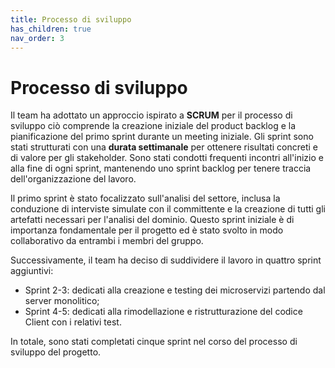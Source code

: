 ```yaml
---
title: Processo di sviluppo
has_children: true
nav_order: 3
---
```


# Processo di sviluppo

Il team ha adottato un approccio ispirato a **SCRUM** per il processo di sviluppo ciò comprende la creazione iniziale del product backlog e la pianificazione del primo sprint durante un meeting iniziale. 
Gli sprint sono stati strutturati con una **durata settimanale** per ottenere risultati concreti e di valore per gli stakeholder. 
Sono stati condotti frequenti incontri all'inizio e alla fine di ogni sprint, mantenendo uno sprint backlog per tenere traccia dell'organizzazione del lavoro.

Il primo sprint è stato focalizzato sull'analisi del settore, inclusa la conduzione di interviste simulate con il committente e la creazione di tutti gli artefatti necessari per l'analisi del dominio. Questo sprint iniziale è di importanza fondamentale per il progetto ed è stato svolto in modo collaborativo da entrambi i membri del gruppo.

Successivamente, il team ha deciso di suddividere il lavoro in quattro sprint aggiuntivi:
- Sprint 2-3: dedicati alla creazione e testing dei microservizi partendo dal server monolitico;
- Sprint 4-5: dedicati alla rimodellazione e ristrutturazione del codice Client con i relativi test. 

In totale, sono stati completati cinque sprint nel corso del processo di sviluppo del progetto.

